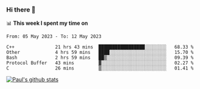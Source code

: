 ### Hi there 👋

📊 **This week I spent my time on**
<!--START_SECTION:waka-->

```text
From: 05 May 2023 - To: 12 May 2023

C++               21 hrs 43 mins  █████████████████░░░░░░░░   68.33 %
Other             4 hrs 59 mins   ████░░░░░░░░░░░░░░░░░░░░░   15.70 %
Bash              2 hrs 59 mins   ██▒░░░░░░░░░░░░░░░░░░░░░░   09.39 %
Protocol Buffer   43 mins         ▓░░░░░░░░░░░░░░░░░░░░░░░░   02.27 %
C                 26 mins         ▒░░░░░░░░░░░░░░░░░░░░░░░░   01.41 %
```

<!--END_SECTION:waka-->


[![Paul's github stats](https://github-readme-stats.vercel.app/api?username=mickeyouyou&theme=dracula&show_icons=true)](https://github.com/anuraghazra/github-readme-stats)
